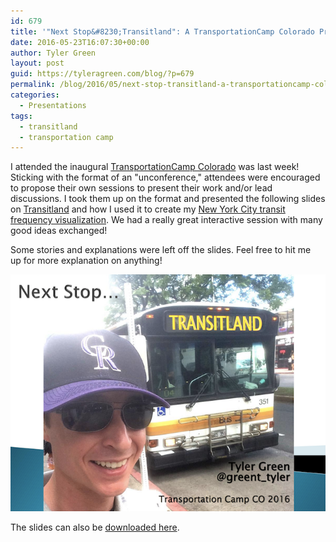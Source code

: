 ```yaml
---
id: 679
title: '"Next Stop&#8230;Transitland": A TransportationCamp Colorado Presentation'
date: 2016-05-23T16:07:30+00:00
author: Tyler Green
layout: post
guid: https://tyleragreen.com/blog/?p=679
permalink: /blog/2016/05/next-stop-transitland-a-transportationcamp-colorado-presentation/
categories:
  - Presentations
tags:
  - transitland
  - transportation camp
---
```

I attended the inaugural <a href="http://transportationcamp.org/events/colorado-2016/" target="_blank">TransportationCamp Colorado</a> was last week! Sticking with the format of an "unconference," attendees were encouraged to propose their own sessions to present their work and/or lead discussions. I took them up on the format and presented the following slides on <a href="https://transit.land/" target="_blank">Transitland</a> and how I used it to create my <a href="/maps/new_york/" target="_blank">New York City transit frequency visualization</a>. We had a really great interactive session with many good ideas exchanged!

Some stories and explanations were left off the slides. Feel free to hit me up for more explanation on anything!

<div style="text-align:center">
  <a href="/assets/pdf/Transitland_TylerGreen.pdf" target="_blank">
    <img src="/assets/img/2016-05-23/deck_cover.png" />
  </a>
</div>

The slides can also be <a href="/assets/pdf/Transitland_TylerGreen.pdf" target="_blank">downloaded here</a>.
